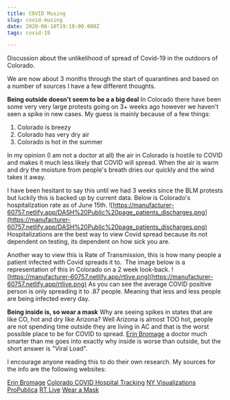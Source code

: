 ```yaml
---
title: COVID Musing
slug: covid-musing
date: 2020-06-10T19:19:00.000Z
tags: covid-19

---
```

Discussion about the unlikelihood of spread of Covid-19 in the outdoors of Colorado. 
<!-- excerpt -->

We are now about 3 months through the start of quarantines and based on a number of sources I have a few different thoughts.

**Being outside doesn't seem to be a a big deal**
In Colorado there have been some very very large protests going on 3+ weeks ago however we haven't seen a spike in new cases. My guess is mainly because of a few things:

1. Colorado is breezy
2. Colorado has very dry air
3. Colorado is hot in the summer

In my opinion (I am not a doctor at all) the air in Colorado is hostile to COVID and makes it much less likely that COVID will spread. When the air is warm and dry the moisture from people's breath dries our quickly and the wind takes it away.

I have been hesitant to say this until we had 3 weeks since the BLM protests but luckily this is backed up by current data. Below is Colorado's hospitalization rate as of June 15th.
![https://manufacturer-60757.netlify.app/DASH%20Public%20page_patients_discharges.png](https://manufacturer-60757.netlify.app/DASH%20Public%20page_patients_discharges.png)
Hospitalizations are the best way to view Covid spread because its not dependent on testing, its dependent on how sick you are.

Another way to view this is Rate of Transmission, this is how many people a patient infected with Covid spreads it to.  The image below is a representation of this in Colorado on a 2 week look-back.
![https://manufacturer-60757.netlify.app/rtlive.png](https://manufacturer-60757.netlify.app/rtlive.png)
As you can see the average COVID positive person is only spreading it to .87 people. Meaning that less and less people are being infected every day.

**Being inside is, so wear a mask**
Why are seeing spikes in states that are like CO, hot and dry like Arizona? Well Arizona is almost TOO hot, people are not spending time outside they are living in AC and that is the worst possible place to be for COVID to spread. [Erin Bromage](https://www.erinbromage.com/post/the-risks-know-them-avoid-them) a doctor much smarter than me goes into exactly why inside is worse than outside, but the short answer is "Viral Load".

I encourage anyone reading this to do their own research. My sources for the info are the following websites:

[Erin Bromage](https://www.erinbromage.com)
[Colorado COVID Hospital Tracking](https://covid19.colorado.gov/hospital-data)
[NY Visualizations](https://www.nytimes.com/interactive/2020/us/coronavirus-us-cases.html)
[ProPublica](https://projects.propublica.org/reopening-america/)
[RT Live](https://rt.live/)
[Wear a Mask](https://kottke.org/20/06/jesus-christ-just-wear-a-face-mask)
